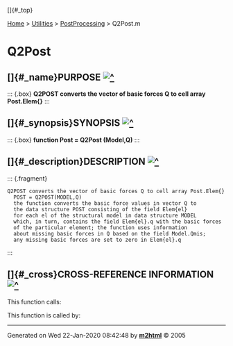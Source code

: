 []{#_top}

<div>

[Home](../../FEDEASLab.html) \> [Utilities](../FEDEASLab.html) \>
[PostProcessing](FEDEASLab.html) \> Q2Post.m

</div>

# Q2Post

## []{#_name}PURPOSE [![\^](../../up.png)](#_top)

::: {.box}
**Q2POST converts the vector of basic forces Q to cell array
Post.Elem{}**
:::

## []{#_synopsis}SYNOPSIS [![\^](../../up.png)](#_top)

::: {.box}
**function Post = Q2Post (Model,Q)**
:::

## []{#_description}DESCRIPTION [![\^](../../up.png)](#_top)

::: {.fragment}
``` {.comment}
Q2POST converts the vector of basic forces Q to cell array Post.Elem{}
  POST = Q2POST(MODEL,Q)
  the function converts the basic force values in vector Q to
  the data structure POST consisting of the field Elem{el}
  for each el of the structural model in data structure MODEL
  which, in turn, contains the field Elem{el}.q with the basic forces
  of the particular element; the function uses information
  about missing basic forces in Q based on the field Model.Qmis;
  any missing basic forces are set to zero in Elem{el}.q
```
:::

## []{#_cross}CROSS-REFERENCE INFORMATION [![\^](../../up.png)](#_top)

This function calls:

This function is called by:

------------------------------------------------------------------------

Generated on Wed 22-Jan-2020 08:42:48 by
**[m2html](http://www.artefact.tk/software/matlab/m2html/ "Matlab Documentation in HTML")**
© 2005
